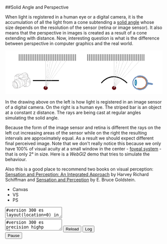 
##Solid Angle and Perspective

  When light is registered in a human eye or a digital camera, it is the accumulation of all the
  light from a cone subtending a [solid angle][sa] whose size depends on the resolution of the 
  sensor (retina or image sensor). It also means that the perspective in images is created as a 
  result of a cone extending with distance. Now, interesting question is what is the difference 
  between perspective in computer graphics and the real world.

  ![](images/solid-angle.png "Perspective Difference in a Digital Camera and Human Eye")

  In the drawing above on the left is how light is registered in an image sensor of a digital
  camera. On the right is a human eye. The striped bar is an object at a constant z distance.
  The rays are being cast at regular angles simulating the solid angle. 
  
  Because the form of the image sensor and retina is different the rays on the left cut increasing
  areas of the sensor while on the right the resulting intervals are approximately equal. As a 
  result we should expect different final perceived image. Note that we don't really notice this 
  because we only have 100% of visual acuity at a small window in the center - [foveal system][f] - 
  that is only 2&deg; in size. Here is a *WebGl2* demo that tries to simulate the behaviour. 

  Also this is a good place to recommend two books on visual perception: 
  [Sensation and Perception: An Integrated Approach][book1] by Harvey Richard Schiffman and
  [Sensation and Perception][book2] by E. Bruce Goldstein.


<div class="shader" id="shader0" js="" fn="" style="width: 60%">
<ul><li class="canvas">Canvas</li><li class="vs">VS</li><li class="ps">PS</li></ul>
<canvas class="canvas"></canvas>
<textarea class="vs" spellcheck="false">
#version 300 es
layout(location=0) in vec2 v_in;
layout(location=1) in vec2 uv_in;
out vec2 uv;
uniform float t;
void main() {
  uv = v_in;
  gl_Position = vec4( vec2( 2.0 * v_in - 1.0 ), 0, 1 );
}
</textarea>
<textarea class="ps" spellcheck="false">
#version 300 es
precision highp float;
in vec2 uv;
uniform float t;
layout(location=0) out vec4 C;
const float pi14 = 3.14159265/4.0;
void main() {
  vec4 uvn = vec4( uv * 2.0 - 1.0, 1, 0 );
  vec4 ray;
  if( fract( t / 2.0 ) > 0.5 ) {
    ray = vec4( sin( abs(uvn.x) * pi14 ), 0, cos( uvn.x * pi14 ), 0 );
    ray = ray / ray.z;
    ray.y = uvn.y;
  } else
    ray = vec4( uvn.x, uvn.y, 1, 0 );
  vec4 color = vec4( 14, 29, 25, 255 ) / 255.0;
  vec4 p = ray * ( 100.0 / ray.z );
  if( p.y >= .0 && p.y <= 50. ) {
    float k = cos( p.x )*0.25+0.75;
    color = vec4(k,k,k,1);
  }
  C = color;
}
</textarea>
<button class="reload">Reload</button>
<button class="log">Log</button>
<button class="pause">Pause</button>
</div>

<script src="js/webgl-quad.js"></script>
<script src="js/webgl.js"></script>

<script>
  run_shader( { div: "shader0", uniforms: { "t": "time" } } );
</script>

  
  [sa]: https://en.wikipedia.org/wiki/Solid_angle "Solid Angle"
  [f]: https://en.wikipedia.org/wiki/Peripheral_vision "Peripheeral Vision"
  [book1]: https://www.amazon.com/Sensation-Perception-Harvey-Richard-Schiffman/dp/0471249300 "Sensation and Perception: An Integrated Approach"
  [book2]: https://www.amazon.com/Sensation-Perception-CourseMate-Printed-Access/dp/1133958494 "Sensation and Perception"


